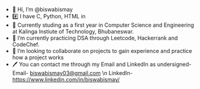 - 👋 Hi, I’m @biswabismay
- #️⃣ I have C, Python, HTML in
- 📑 Currently studing as a first year in Computer Science and Engineering at Kalinga Instiute of Technology, Bhubaneswar.
- 🌱 I’m currently practicing DSA through Leetcode, Hackerrank and CodeChef.
- 👀 I’m looking to collaborate on projects to gain experience and practice how a project works
- 🖊 You can contact me through my Email and LinkedIn as undersigned-
      Email- biswabismay03@gmail.com \n
      LinkedIn- https://www.linkedin.com/in/biswabismay/

<!---
biswabismay/biswabismay is a ✨ special ✨ repository because its `README.md` (this file) appears on your GitHub profile.
You can click the Preview link to take a look at your changes.
--->

